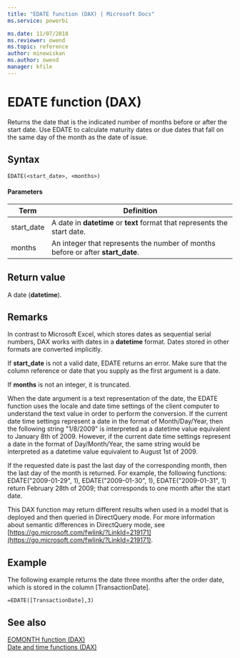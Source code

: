 ```yaml
---
title: "EDATE function (DAX) | Microsoft Docs"
ms.service: powerbi 

ms.date: 11/07/2018
ms.reviewer: owend
ms.topic: reference
author: minewiskan
ms.author: owend
manager: kfile
---
```

# EDATE function (DAX)
Returns the date that is the indicated number of months before or after the start date. Use EDATE to calculate maturity dates or due dates that fall on the same day of the month as the date of issue.  
  
## Syntax  
  
```dax
EDATE(<start_date>, <months>)  
```
  
#### Parameters  
  
|Term|Definition|  
|--------|--------------|  
|start_date|A date in **datetime** or **text** format that represents the start date.|  
|months|An integer that represents the number of months before or after **start_date**.|  
  
## Return value  
A date (**datetime**).  
  
## Remarks  
In contrast to Microsoft Excel, which stores dates as sequential serial numbers, DAX works with dates in a **datetime** format. Dates stored in other formats are converted implicitly.  
  
If **start_date** is not a valid date, EDATE returns an error. Make sure that the column reference or date that you supply as the first argument is a date.  
  
If **months** is not an integer, it is truncated.  
  
When the date argument is a text representation of the date, the EDATE function uses the locale and date time settings of the client computer to understand the text value in order to perform the conversion. If the current date time settings represent a date in the format of Month/Day/Year, then the following string "1/8/2009" is interpreted as a datetime value equivalent to January 8th of 2009. However, if the current date time settings represent a date in the format of Day/Month/Year, the same string would be interpreted as a datetime value equivalent to August 1st of 2009.  
  
If the requested date is past the last day of the corresponding month, then the last day of the month is returned. For example, the following functions: EDATE("2009-01-29", 1), EDATE("2009-01-30", 1), EDATE("2009-01-31", 1) return February 28th of 2009; that corresponds to one month after the start date.  
  
This DAX function may return different results when used in a model that is deployed and then queried in DirectQuery mode. For more information about semantic differences in DirectQuery mode, see  [https://go.microsoft.com/fwlink/?LinkId=219171](https://go.microsoft.com/fwlink/?LinkId=219171).  
  
## Example  
The following example returns the date three months after the order date, which is stored in the column [TransactionDate].  
  
```dax
=EDATE([TransactionDate],3)  
```
  
## See also  
[EOMONTH function &#40;DAX&#41;](eomonth-function-dax.md)  
[Date and time functions &#40;DAX&#41;](date-and-time-functions-dax.md)  
  
